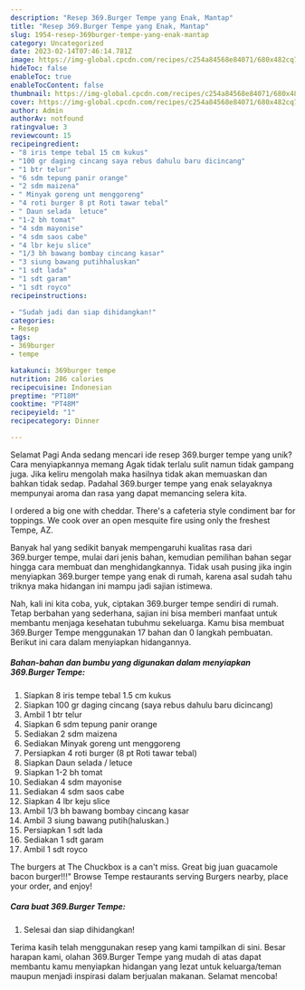 ```yaml
---
description: "Resep 369.Burger Tempe yang Enak, Mantap"
title: "Resep 369.Burger Tempe yang Enak, Mantap"
slug: 1954-resep-369burger-tempe-yang-enak-mantap
category: Uncategorized
date: 2023-02-14T07:46:14.781Z
image: https://img-global.cpcdn.com/recipes/c254a84568e84071/680x482cq70/369burger-tempe-foto-resep-utama.jpg
hideToc: false
enableToc: true
enableTocContent: false
thumbnail: https://img-global.cpcdn.com/recipes/c254a84568e84071/680x482cq70/369burger-tempe-foto-resep-utama.jpg
cover: https://img-global.cpcdn.com/recipes/c254a84568e84071/680x482cq70/369burger-tempe-foto-resep-utama.jpg
author: Admin
authorAv: notfound
ratingvalue: 3
reviewcount: 15
recipeingredient:
- "8 iris tempe tebal 15 cm kukus"
- "100 gr daging cincang saya rebus dahulu baru dicincang"
- "1 btr telur"
- "6 sdm tepung panir orange"
- "2 sdm maizena"
- " Minyak goreng unt menggoreng"
- "4 roti burger 8 pt Roti tawar tebal"
- " Daun selada  letuce"
- "1-2 bh tomat"
- "4 sdm mayonise"
- "4 sdm saos cabe"
- "4 lbr keju slice"
- "1/3 bh bawang bombay cincang kasar"
- "3 siung bawang putihhaluskan"
- "1 sdt lada"
- "1 sdt garam"
- "1 sdt royco"
recipeinstructions:

- "Sudah jadi dan siap dihidangkan!"
categories:
- Resep
tags:
- 369burger
- tempe

katakunci: 369burger tempe 
nutrition: 286 calories
recipecuisine: Indonesian
preptime: "PT18M"
cooktime: "PT48M"
recipeyield: "1"
recipecategory: Dinner

---
```



Selamat Pagi Anda sedang mencari ide resep 369.burger tempe yang unik? Cara menyiapkannya memang Agak tidak terlalu sulit namun tidak gampang juga. Jika keliru mengolah maka hasilnya tidak akan memuaskan dan bahkan tidak sedap. Padahal 369.burger tempe yang enak selayaknya mempunyai aroma dan rasa yang dapat memancing selera kita.


I ordered a big one with cheddar. There&#39;s a cafeteria style condiment bar for toppings. We cook over an open mesquite fire using only the freshest Tempe, AZ.

Banyak hal yang sedikit banyak mempengaruhi kualitas rasa dari 369.burger tempe, mulai dari jenis bahan, kemudian pemilihan bahan segar hingga cara membuat dan menghidangkannya. Tidak usah pusing jika ingin menyiapkan 369.burger tempe yang enak di rumah, karena asal sudah tahu triknya maka hidangan ini mampu jadi sajian istimewa.


Nah, kali ini kita coba, yuk, ciptakan 369.burger tempe sendiri di rumah. Tetap berbahan yang sederhana, sajian ini bisa memberi manfaat untuk membantu menjaga kesehatan tubuhmu sekeluarga. Kamu bisa membuat 369.Burger Tempe menggunakan 17 bahan dan 0 langkah pembuatan. Berikut ini cara dalam menyiapkan hidangannya.

<!--inarticleads1-->

##### Bahan-bahan dan bumbu yang digunakan dalam menyiapkan 369.Burger Tempe:

1. Siapkan 8 iris tempe tebal 1.5 cm kukus
1. Siapkan 100 gr daging cincang (saya rebus dahulu baru dicincang)
1. Ambil 1 btr telur
1. Siapkan 6 sdm tepung panir orange
1. Sediakan 2 sdm maizena
1. Sediakan  Minyak goreng unt menggoreng
1. Persiapkan 4 roti burger (8 pt Roti tawar tebal)
1. Siapkan  Daun selada / letuce
1. Siapkan 1-2 bh tomat
1. Sediakan 4 sdm mayonise
1. Sediakan 4 sdm saos cabe
1. Siapkan 4 lbr keju slice
1. Ambil 1/3 bh bawang bombay cincang kasar
1. Ambil 3 siung bawang putih(haluskan.)
1. Persiapkan 1 sdt lada
1. Sediakan 1 sdt garam
1. Ambil 1 sdt royco


The burgers at The Chuckbox is a can&#39;t miss. Great big juan guacamole bacon burger!!!&#34; Browse Tempe restaurants serving Burgers nearby, place your order, and enjoy! 

<!--inarticleads2-->

##### Cara buat 369.Burger Tempe:


1. Selesai dan siap dihidangkan!



Terima kasih telah menggunakan resep yang kami tampilkan di sini. Besar harapan kami, olahan 369.Burger Tempe yang mudah di atas dapat membantu kamu menyiapkan hidangan yang lezat untuk keluarga/teman maupun menjadi inspirasi dalam berjualan makanan. Selamat mencoba!
